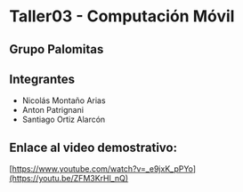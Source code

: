 # Taller03 - Computación Móvil
## Grupo Palomitas

## Integrantes
- Nicolás Montaño Arias
- Anton Patrignani
- Santiago Ortiz Alarcón

## Enlace al video demostrativo:
[https://www.youtube.com/watch?v=_e9jxK_pPYo](https://youtu.be/ZFM3KrHl_nQ)
